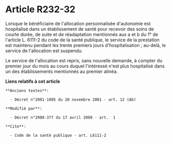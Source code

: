 # Article R232-32

Lorsque le bénéficiaire de l'allocation personnalisée d'autonomie est hospitalisé dans un établissement de santé pour
recevoir des soins de courte durée, de suite et de réadaptation mentionnés aux a et b du 1° de l'article L. 6111-2 du code de
la santé publique, le service de la prestation est maintenu pendant les trente premiers jours d'hospitalisation ; au-delà, le
service de l'allocation est suspendu. 

Le service de l'allocation est repris, sans nouvelle demande, à compter du premier jour du mois au cours duquel l'intéressé
n'est plus hospitalisé dans un des établissements mentionnés au premier alinéa.

**Liens relatifs à cet article**

	**Anciens textes**:

	  - Décret n°2001-1085 du 20 novembre 2001 - art. 12 (Ab)

	**Modifié par**:

	  - Décret n°2008-377 du 17 avril 2008 - art.  1

	**Cite**:

	  - Code de la santé publique - art. L6111-2
